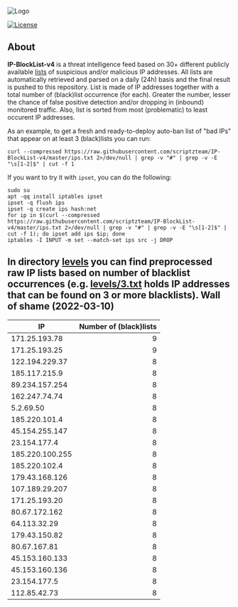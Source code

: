 ![Logo](https://i.imgur.com/PyKLAe7.png)

[![License](https://img.shields.io/badge/license-The_Unlicense-red.svg)](https://unlicense.org/)

About
----

**IP-BlockList-v4** is a threat intelligence feed based on 30+ different publicly available [lists](https://github.com/stamparm/maltrail) of suspicious and/or malicious IP addresses. All lists are automatically retrieved and parsed on a daily (24h) basis and the final result is pushed to this repository. List is made of IP addresses together with a total number of (black)list occurrence (for each). Greater the number, lesser the chance of false positive detection and/or dropping in (inbound) monitored traffic. Also, list is sorted from most (problematic) to least occurent IP addresses.

As an example, to get a fresh and ready-to-deploy auto-ban list of "bad IPs" that appear on at least 3 (black)lists you can run:

```
curl --compressed https://raw.githubusercontent.com/scriptzteam/IP-BlockList-v4/master/ips.txt 2>/dev/null | grep -v "#" | grep -v -E "\s[1-2]$" | cut -f 1
```

If you want to try it with `ipset`, you can do the following:

```
sudo su
apt -qq install iptables ipset
ipset -q flush ips
ipset -q create ips hash:net
for ip in $(curl --compressed https://raw.githubusercontent.com/scriptzteam/IP-BlockList-v4/master/ips.txt 2>/dev/null | grep -v "#" | grep -v -E "\s[1-2]$" | cut -f 1); do ipset add ips $ip; done
iptables -I INPUT -m set --match-set ips src -j DROP
```

In directory [levels](levels) you can find preprocessed raw IP lists based on number of blacklist occurrences (e.g. [levels/3.txt](levels/3.txt) holds IP addresses that can be found on 3 or more blacklists).
Wall of shame (2022-03-10)
----

|IP|Number of (black)lists|
|---|--:|
171.25.193.78|9
171.25.193.25|9
122.194.229.37|8
185.117.215.9|8
89.234.157.254|8
162.247.74.74|8
5.2.69.50|8
185.220.101.4|8
45.154.255.147|8
23.154.177.4|8
185.220.100.255|8
185.220.102.4|8
179.43.168.126|8
107.189.29.207|8
171.25.193.20|8
80.67.172.162|8
64.113.32.29|8
179.43.150.82|8
80.67.167.81|8
45.153.160.133|8
45.153.160.136|8
23.154.177.5|8
112.85.42.73|8
